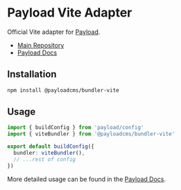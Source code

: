 # Payload Vite Adapter

Official Vite adapter for [Payload](https://payloadcms.com).

- [Main Repository](https://github.com/payloadcms/payload)
- [Payload Docs](https://payloadcms.com/docs)

## Installation

```bash
npm install @payloadcms/bundler-vite
```

## Usage

```ts
import { buildConfig } from 'payload/config'
import { viteBundler } from '@payloadcms/bundler-vite'

export default buildConfig({
  bundler: viteBundler(),
  // ...rest of config
})

```

More detailed usage can be found in the [Payload Docs](https://payloadcms.com/docs/configuration/overview).

